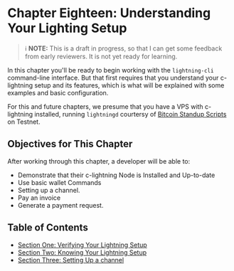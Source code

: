 # Chapter Eighteen: Understanding Your Lighting Setup

> :information_source: **NOTE:** This is a draft in progress, so that I can get some feedback from early reviewers. It is not yet ready for learning.

In this chapter you'll be ready to begin working with the `lightning-cli` command-line interface. But that first requires that you understand your c-lightning setup and its features, which is what will be explained with some examples and basic configuration.

For this and future chapters, we presume that you have a VPS with c-lightning installed, running `lightningd` courtersy of [Bitcoin Standup Scripts](https://github.com/BlockchainCommons/Bitcoin-Standup-Scripts) on Testnet.

## Objectives for This Chapter

After working through this chapter, a developer will be able to:

   * Demonstrate that their c-lightning Node is Installed and Up-to-date
   * Use basic wallet Commands
   * Setting up a channel.
   * Pay an invoice
   * Generate a payment request.
   
## Table of Contents

* [Section One: Verifying Your Lightning Setup](18_1_Verifying_Your_Lightning_Setup.md)
* [Section Two: Knowing Your Lightning Setup](18_2_Knowing_Your_lightning_Setup.md)
* [Section Three: Setting Up a channel](18_3_Setting_Up_a_Channel.md)
